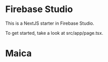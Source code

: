 # Firebase Studio

This is a NextJS starter in Firebase Studio.

To get started, take a look at src/app/page.tsx.
# Maica
